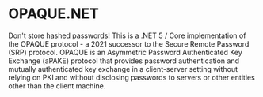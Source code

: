 # OPAQUE.NET
Don't store hashed passwords! This is a .NET 5 / Core implementation of the OPAQUE protocol - a 2021 successor to the Secure Remote Password (SRP) protocol. OPAQUE is an Asymmetric Password Authenticated Key Exchange (aPAKE) protocol that provides password authentication and mutually authenticated key exchange in a client-server setting without relying on PKI and without disclosing passwords to servers or other entities other than the client machine.
